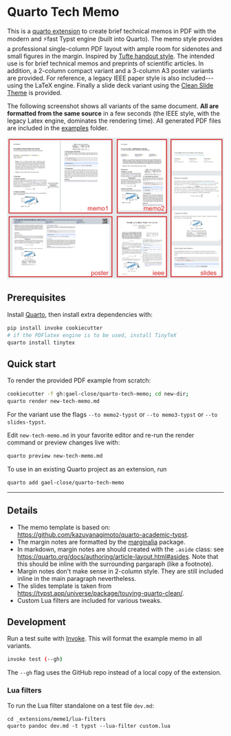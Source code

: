 # Quarto Tech Memo

This is a [quarto extension](https://quarto.org/) to create brief technical memos in PDF 
with the modern and ⚡fast Typst engine (built into Quarto).
The memo style provides a professional single-column PDF layout 
with ample room for sidenotes and small figures in the margin.
Inspired by [Tufte handout style](https://rstudio.github.io/tufte/).
The intended use is for brief technical memos and preprints of scientific articles.
In addition, a 2-column compact variant and a 3-column A3 poster variants are provided.
For reference, a legacy IEEE paper style is also included---using the LaTeX engine.
Finally a slide deck variant using the [Clean Slide Theme](https://typst.app/universe/package/touying-quarto-clean/) is provided. 

The following screenshot shows all variants of the same document.
**All are formatted from the same source** in a few seconds
(the IEEE style, with the legacy Latex engine, dominates the rendering time).
All generated PDF files are included in the [examples](examples) folder.

<img width=800 src=examples/collage.png>

## Prerequisites

Install [Quarto](https://quarto.org/docs/get-started/),
then install extra dependencies with:

```bash
pip install invoke cookiecutter
# if the PDFlatex engine is to be used, install TinyTeX
quarto install tinytex
```

## Quick start

To render the provided PDF example from scratch:

```bash
cookiecutter -f gh:gael-close/quarto-tech-memo; cd new-dir;
quarto render new-tech-memo.md 
```

For the variant use the flags `--to memo2-typst` or `--to memo3-typst` or `--to slides-typst`.

Edit `new-tech-memo.md` in your favorite editor and re-run the render command or preview changes live with:

```bash
quarto preview new-tech-memo.md
```

To use in an existing Quarto project as an extension, run

```bash
quarto add gael-close/quarto-tech-memo
```

---

## Details

* The memo template is based on: https://github.com/kazuyanagimoto/quarto-academic-typst.
* The margin notes are formatted by the [marginalia](https://typst.app/universe/package/marginalia/) package.
* In markdown, margin notes are should created with the `.aside` class: 
  see https://quarto.org/docs/authoring/article-layout.html#asides. 
  Note that this should be inline with the surrounding pargaraph (like a footnote).
* Margin notes don't make sense in 2-column style. 
They are still included inline in the main paragraph nevertheless.
* The slides template is taken from https://typst.app/universe/package/touying-quarto-clean/.
* Custom Lua filters are included for various tweaks.

## Development

Run a test suite with [Invoke](https://www.pyinvoke.org/). 
This will format the example memo in all variants.

```bash
invoke test (--gh)
```

The `--gh` flag uses the GitHub repo instead of a local copy of the extension. 

### Lua filters

To run the Lua filter standalone on a test file `dev.md`:

```
cd _extensions/meme1/lua-filters
quarto pandoc dev.md -t typst --lua-filter custom.lua
```
